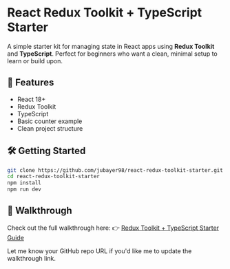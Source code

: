 # React Redux Toolkit + TypeScript Starter

A simple starter kit for managing state in React apps using **Redux Toolkit** and **TypeScript**. Perfect for beginners who want a clean, minimal setup to learn or build upon.

## 🚀 Features

* React 18+
* Redux Toolkit
* TypeScript
* Basic counter example
* Clean project structure

## 🛠️ Getting Started

```bash
git clone https://github.com/jubayer98/react-redux-toolkit-starter.git
cd react-redux-toolkit-starter
npm install
npm run dev
```

## 📘 Walkthrough

Check out the full walkthrough here:
👉 [Redux Toolkit + TypeScript Starter Guide](https://github.com/your-username/your-repo-name/wiki)

Let me know your GitHub repo URL if you'd like me to update the walkthrough link.
